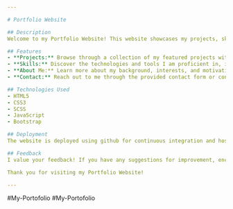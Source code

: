 ```yaml
---

# Portfolio Website

## Description
Welcome to my Portfolio Website! This website showcases my projects, skills, and experiences as a web developer. I have designed this site to provide visitors with a glimpse into my work and abilities. Feel free to explore the various sections and get in touch if you have any inquiries or collaboration opportunities.

## Features
- **Projects:** Browse through a collection of my featured projects with descriptions and links to live demos or repositories.
- **Skills:** Discover the technologies and tools I am proficient in, including programming languages, frameworks, and design software.
- **About Me:** Learn more about my background, interests, and motivations as a web developer.
- **Contact:** Reach out to me through the provided contact form or connect with me on social media platforms.

## Technologies Used
- HTML5
- CSS3
- SCSS
- JavaScript
- Bootstrap

## Deployment
The website is deployed using github for continuous integration and hosting. Updates to the repository trigger automatic deployments to ensure the latest version is always live.

## Feedback
I value your feedback! If you have any suggestions for improvement, encounter any issues, or simply want to say hello, please don't hesitate to reach out. Your input is greatly appreciated.

Thank you for visiting my Portfolio Website!

---
```

#My-Portofolio
#My-Portofolio
